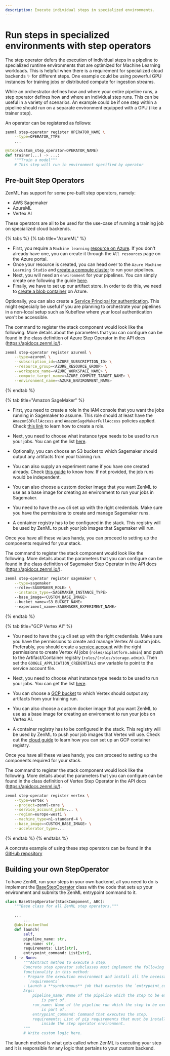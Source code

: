 ```yaml
---
description: Execute individual steps in specialized environments.
---
```


# Run steps in specialized environments with step operators

The step operator defers the execution of individual steps in a pipeline to specialized runtime environments that are optimized for Machine Learning workloads. This is helpful when there is a requirement for specialized cloud backends ✨ for different steps. One example could be using powerful GPU instances for training jobs or distributed compute for ingestion streams.

While an orchestrator defines how and where your entire pipeline runs, a step operator defines how and where an individual 
step runs. This can be useful in a variety of scenarios. An example could be if one step within a pipeline should run on a 
separate environment equipped with a GPU (like a trainer step).

An operator can be registered as follows:

```bash
zenml step-operator register OPERATOR_NAME \
    --type=OPERATOR_TYPE
    ...
```

```python
@step(custom_step_operator=OPERATOR_NAME)
def trainer(...) -> ...:
    """Train a model"""
    # This step will run in environment specified by operator
```

## Pre-built Step Operators

ZenML has support for some pre-built step operators, namely:

- AWS Sagemaker 
- AzureML
- Vertex AI

These operators are all to be used for the use-case of running a training job on specialized cloud backends.

{% tabs %}
{% tab title="AzureML" %}
* First, you require a `Machine learning` [resource on Azure](https://docs.microsoft.com/en-us/azure/machine-learning/quickstart-create-resources). 
If you don't already have one, you can create it through the `All resources` 
page on the Azure portal. 
* Once your resource is created, you can head over to the `Azure Machine 
Learning Studio` and [create a compute cluster](https://docs.microsoft.com/en-us/azure/machine-learning/quickstart-create-resources#cluster) 
to run your pipelines. 
* Next, you will need an `environment` for your pipelines. You can simply 
create one following the guide [here](https://docs.microsoft.com/en-us/azure/machine-learning/how-to-manage-environments-in-studio).
* Finally, we have to set up our artifact store. In order to do this, we need 
to [create a blob container](https://docs.microsoft.com/en-us/azure/storage/blobs/storage-quickstart-blobs-portal)
on Azure. 

Optionally, you can also create a [Service Principal for authentication](https://docs.microsoft.com/en-us/azure/developer/java/sdk/identity-service-principal-auth). 
This might especially be useful if you are planning to orchestrate your 
pipelines in a non-local setup such as Kubeflow where your local authentication 
won't be accessible.

The command to register the stack component would look like the following. More details about the parameters that you can configure can be found in the class definition of Azure Step Operator in the API docs (https://apidocs.zenml.io/). 

```bash
zenml step-operator register azureml \
    --type=azureml \
    --subscription_id=<AZURE_SUBSCRIPTION_ID> \
    --resource_group=<AZURE_RESOURCE_GROUP> \
    --workspace_name=<AZURE_WORKSPACE_NAME> \
    --compute_target_name=<AZURE_COMPUTE_TARGET_NAME> \
    --environment_name=<AZURE_ENVIRONMENT_NAME> 
```

{% endtab %}

{% tab title="Amazon SageMaker" %}
* First, you need to create a role in the IAM console that you want the jobs running in Sagemaker to assume. This role should at least have the `AmazonS3FullAccess` and `AmazonSageMakerFullAccess` policies applied. Check [this link](https://docs.aws.amazon.com/sagemaker/latest/dg/sagemaker-roles.html#sagemaker-roles-create-execution-role) to learn how to create a role.

* Next, you need to choose what instance type needs to be used to run your jobs. You can get the list [here](https://docs.aws.amazon.com/sagemaker/latest/dg/notebooks-available-instance-types.html).

* Optionally, you can choose an S3 bucket to which Sagemaker should output any artifacts from your training run. 

* You can also supply an experiment name if you have one created already. Check [this guide](https://docs.aws.amazon.com/sagemaker/latest/dg/experiments-create.html) to know how. If not provided, the job runs would be independent.

* You can also choose a custom docker image that you want ZenML to use as a base image for creating an environment to run your jobs in Sagemaker. 

* You need to have the `aws` cli set up with the right credentials. Make sure you have the permissions to create and manage Sagemaker runs. 

* A container registry has to be configured in the stack. This registry will be used by ZenML to push your job images that Sagemaker will run.

Once you have all these values handy, you can proceed to setting up the components required for your stack.

The command to register the stack component would look like the following. More details about the parameters that you can configure can be found in the class definition of Sagemaker Step Operator in the API docs (https://apidocs.zenml.io/). 

```bash
zenml step-operator register sagemaker \
    --type=sagemaker
    --role=<SAGEMAKER_ROLE> \
    --instance_type=<SAGEMAKER_INSTANCE_TYPE>
    --base_image=<CUSTOM_BASE_IMAGE>
    --bucket_name=<S3_BUCKET_NAME>
    --experiment_name=<SAGEMAKER_EXPERIMENT_NAME>
```

{% endtab %}

{% tab title="GCP Vertex AI" %}

* You need to have the `gcp` cli set up with the right credentials. Make sure you have the permissions to create and manage Vertex AI custom jobs. Preferably, you should create a [service account](https://cloud.google.com/iam/docs/service-accounts) with the right permissions to create Vertex AI jobs (`roles/aiplatform.admin`) and push to the Artifact/Container registry (`roles/(roles/storage.admin`). Then set the `GOOGLE_APPLICATION_CREDENTIALS` env variable to point to the service account file. 

* Next, you need to choose what instance type needs to be used to run your jobs. You can get the list [here]( https://cloud.google.com/vertex-ai/docs/training/configure-compute#machine-types).

* You can choose a [GCP bucket](https://cloud.google.com/storage/docs/creating-buckets) to which Vertex should output any artifacts from your training run. 

* You can also choose a custom docker image that you want ZenML to use as a base image for creating an environment to run your jobs on Vertex AI. 

* A container registry has to be configured in the stack. This registry will be used by ZenML to push your job images that Vertex will use. Check out the [cloud guide](../features/guide-aws-gcp-azure.md) to learn how you can set up an GCP container registry. 

Once you have all these values handy, you can proceed to setting up the components required for your stack.

The command to register the stack component would look like the following. More details about the parameters that you can configure can be found in the class definition of Vertex Step Operator in the API docs (https://apidocs.zenml.io/). 

```bash
zenml step-operator register vertex \
    --type=vertex \
    --project=zenml-core \
    --service_account_path=... \
    --region=europe-west1 \
    --machine_type=n1-standard-4 \
    --base_image=<CUSTOM_BASE_IMAGE> \
    --accelerator_type=...
```

{% endtab %}
{% endtabs %}

A concrete example of using these step operators can be found in the [GitHub repository](https://github.com/zenml-io/zenml/tree/main/examples)

## Building your own StepOperator

To have ZenML run your steps in your own backend, all you need to do is implement the [BaseStepOperator](https://apidocs.zenml.io) class with the code that sets up your environment and submits the ZenML entrypoint command to it. 

```python
class BaseStepOperator(StackComponent, ABC):
    """Base class for all ZenML step operators."""

    ...
        ...
    @abstractmethod
    def launch(
        self,
        pipeline_name: str,
        run_name: str,
        requirements: List[str],
        entrypoint_command: List[str],
    ) -> None:
        """Abstract method to execute a step.
        Concrete step operator subclasses must implement the following
        functionality in this method:
        - Prepare the execution environment and install all the necessary
          `requirements`
        - Launch a **synchronous** job that executes the `entrypoint_command`
        Args:
            pipeline_name: Name of the pipeline which the step to be executed
                is part of.
            run_name: Name of the pipeline run which the step to be executed
                is part of.
            entrypoint_command: Command that executes the step.
            requirements: List of pip requirements that must be installed
                inside the step operator environment.
        """
        # Write custom logic here.
```

The launch method is what gets called when ZenML is executing your step and it is responsible for any logic that pertains to your custom backend.